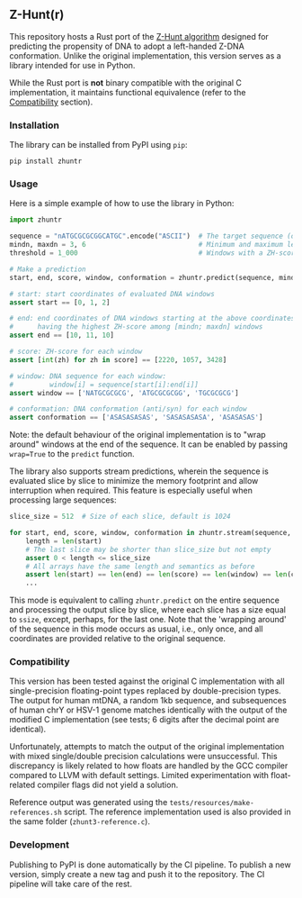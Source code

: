 ## Z-Hunt(r)

This repository hosts a Rust port of the [Z-Hunt algorithm](https://pubmed.ncbi.nlm.nih.gov/1601856/) designed for
predicting the propensity of DNA to adopt a left-handed Z-DNA conformation. Unlike the original implementation, this
version serves as a library intended for use in Python.

While the Rust port is **not** binary compatible with the original C implementation, it maintains functional
equivalence (refer to the [Compatibility](#compatibility) section).

### Installation

The library can be installed from PyPI using `pip`:

```shell
pip install zhuntr
```

### Usage

Here is a simple example of how to use the library in Python:

```python
import zhuntr

sequence = "nATGCGCGCGGCATGC".encode("ASCII")  # The target sequence (only ATGCN are accepted, case insensitive)
mindn, maxdn = 3, 6                            # Minimum and maximum length of evaluated DNA windows in dinucleotides
threshold = 1_000                              # Windows with a ZH-score below this threshold will not be reported

# Make a prediction
start, end, score, window, conformation = zhuntr.predict(sequence, mindn, maxdn, threshold)

# start: start coordinates of evaluated DNA windows
assert start == [0, 1, 2]

# end: end coordinates of DNA windows starting at the above coordinates and 
#      having the highest ZH-score among [mindn; maxdn] windows
assert end == [10, 11, 10]

# score: ZH-score for each window
assert [int(zh) for zh in score] == [2220, 1057, 3428]

# window: DNA sequence for each window:
#         window[i] = sequence[start[i]:end[i]]
assert window == ['NATGCGCGCG', 'ATGCGCGCGG', 'TGCGCGCG']

# conformation: DNA conformation (anti/syn) for each window
assert conformation == ['ASASASASAS', 'SASASASASA', 'ASASASAS']
```
Note: the default behaviour of the original implementation is to "wrap around" windows at the end of the sequence. 
It can be enabled by passing `wrap=True` to the `predict` function.

The library also supports stream predictions, wherein the sequence is evaluated slice by slice to minimize the memory
footprint and allow interruption when required. This feature is especially useful when processing large sequences:

```python
slice_size = 512  # Size of each slice, default is 1024

for start, end, score, window, conformation in zhuntr.stream(sequence, mindn, maxdn, threshold, ssize=slice_size):
    length = len(start)
    # The last slice may be shorter than slice_size but not empty
    assert 0 < length <= slice_size
    # All arrays have the same length and semantics as before
    assert len(start) == len(end) == len(score) == len(window) == len(conformation)
    ...
```

This mode is equivalent to calling `zhuntr.predict` on the entire sequence and processing the output slice by slice,
where each slice has a size equal to `ssize`, except, perhaps, for the last one. Note that the 'wrapping around' of the
sequence in this mode occurs as usual, i.e., only once, and all coordinates are provided relative to the original
sequence.

### Compatibility

This version has been tested against the original C implementation with all single-precision floating-point
types replaced by double-precision types. The output for human mtDNA, a random 1kb sequence, and subsequences of human
chrY or HSV-1 genome matches identically with the output of the modified C implementation (see tests; 6 digits
after the decimal point are identical).

Unfortunately, attempts to match the output of the original implementation with mixed single/double precision
calculations were unsuccessful. This discrepancy is likely related to how floats are handled by the GCC compiler
compared to LLVM with default settings. Limited experimentation with float-related compiler flags did not yield a
solution.

Reference output was generated using the `tests/resources/make-references.sh` script. The reference implementation used
is also provided in the same folder (`zhunt3-reference.c`).

### Development

Publishing to PyPI is done automatically by the CI pipeline. To publish a new version, simply create a new tag and push
it to the repository. The CI pipeline will take care of the rest.
